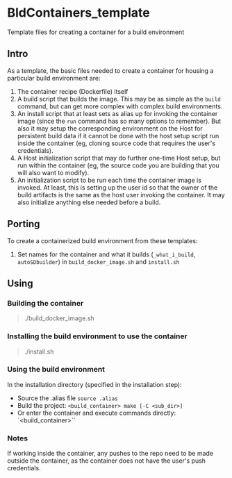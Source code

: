# BldContainers_template
Template files for creating a container for a build environment

## Intro
As a template, the basic files needed to create a container for housing a particular build environment are:

1. The container recipe (Dockerfile) itself
2. A build script that builds the image.  This may be as simple as the `build` command, but can get more
complex with complex build environments.
3. An install script that at least sets as alias up for invoking the container image (since
the `run` command has so many options to remember).  But also it may setup the corresponding environment
on the Host for persistent build data if it cannot be done with the host setup script run inside the 
container (eg, cloning source code that requires the user's credentials).
4. A Host initialization script that may do further one-time Host setup, but run within the container
(eg, the source code you are building that you will also want to modify).
5. An initialization script to be run each time the container image is invoked.  At least, this is setting
up the user id so that the owner of the build artifacts is the same as the host user invoking the
container.  It may also initialize anything else needed before a build.

## Porting
To create a containerized build environment from these templates:
1. Set names for the container and what it builds (`_what_i_build`, `autoSDbuilder`) in 
`build_docker_image.sh` and `install.sh`


## Using

### Building the container
> ./build_docker_image.sh

### Installing the build environment to use the container
> ./install.sh

### Using the build environment
In the installation directory (specified in the installation step):

- Source the .alias file `source .alias`
- Build the project: `<build_container> make [-C <sub_dir>]`
- Or enter the container and execute commands directly: `<build_container>``

### Notes
If working inside the container,
any pushes to the repo need to be made outside the container, as the container does not
have the user's push credentials.

 
